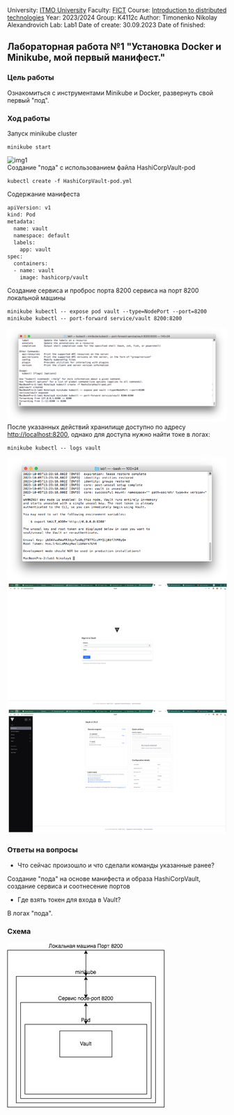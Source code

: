 University: [ITMO University](https://itmo.ru/ru/)
Faculty: [FICT](https://fict.itmo.ru)
Course: [Introduction to distributed technologies](https://github.com/itmo-ict-faculty/introduction-to-distributed-technologies)
Year: 2023/2024
Group: K4112c
Author: Timonenko Nikolay Alexandrovich
Lab: Lab1
Date of create: 30.09.2023
Date of finished:

## Лабораторная работа №1 "Установка Docker и Minikube, мой первый манифест."
### Цель работы
Ознакомиться с инструментами Minikube и Docker, развернуть свой первый "под".
### Ход работы
Запуск minikube cluster
```
minikube start
```
![img1](\img\img1.png)  
Создание "пода" с использованием файла HashiCorpVault-pod
```
kubectl create -f HashiCorpVault-pod.yml 
```
Содержание манифеста
```
apiVersion: v1
kind: Pod
metadata:
  name: vault
  namespace: default
  labels:
    app: vault
spec:
  containers:
  - name: vault
    image: hashicorp/vault

```
Создание сервиса и проброс порта 8200 сервиса на порт 8200 локальной машины
```
minikube kubectl -- expose pod vault --type=NodePort --port=8200
minikube kubectl -- port-forward service/vault 8200:8200
```
![img2](img\img2.png)
После указанных действий хранилище доступно по адресу [http://localhost:8200](http://localhost:8200), однако для доступа нужно найти токе в логах:
```
minikube kubectl -- logs vault
```
![img3](img\img3.png)
![img4](img\img4.png)
![img5](img\img5.png)
### Ответы на вопросы
- Что сейчас произошло и что сделали команды указанные ранее?

Создание "пода" на основе манифеста и образа HashiCorpVault, создание сервиса и соотнесение портов

-  Где взять токен для входа в Vault?

В логах "пода".

### Схема
![schema](schema.png)